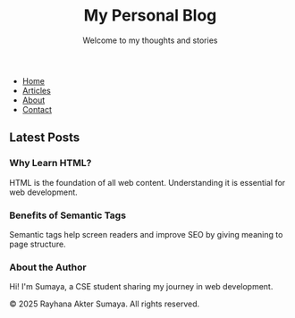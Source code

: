 <!DOCTYPE html>
<html lang="en">
    <head>
        <meta charset="UTF-8" />
        <meta name="viewport" content="width=device-width, initial-scale=1.0" />
        <title>HTML5 Semantic Tags</title>
    </head>
    <body>
        <header>
            <h1>My Personal Blog</h1>
            <p>Welcome to my thoughts and stories</p>
        </header>
        <nav>
            <ul>
                <li><a href="#">Home</a></li>
                <li><a href="#">Articles</a></li>
                <li><a href="#">About</a></li>
                <li><a href="#">Contact</a></li>
            </ul>
        </nav>
        <main>
            <section>
                <h2>Latest Posts</h2>
                <article>
                    <h3>Why Learn HTML?</h3>
                    <p>HTML is the foundation of all web content. Understanding it is essential for web development.</p>
                </article>
                <article>
                    <h3>Benefits of Semantic Tags</h3>
                    <p>Semantic tags help screen readers and improve SEO by giving meaning to page structure.</p>
                </article>
            </section>
            <aside>
                <h3>About the Author</h3>
                <p>Hi! I'm Sumaya, a CSE student sharing my journey in web development.</p>
            </aside>
        </main>
        <footer>
            <p>&copy; 2025 Rayhana Akter Sumaya. All rights reserved.</p>
        </footer>
    </body>
</html>
